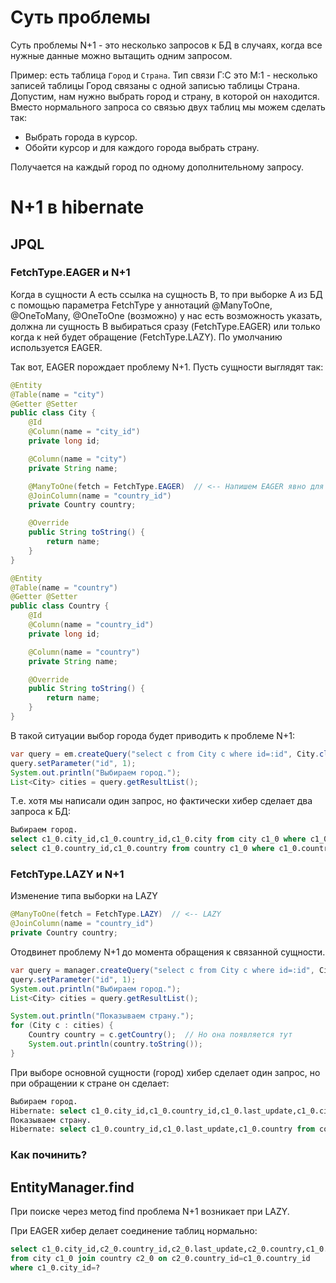 # Суть проблемы

Суть проблемы N+1 - это несколько запросов к БД в случаях, когда все нужные данные можно вытащить одним запросом.

Пример: есть таблица `Город` и `Страна`. Тип связи Г:С это М:1 - несколько записей таблицы Город связаны с одной записью таблицы Страна. Допустим, нам нужно выбрать город и страну, в которой он находится. Вместо нормального запроса со связью двух таблиц мы можем сделать так:

* Выбрать города в курсор.
* Обойти курсор и для каждого города выбрать страну.

Получается на каждый город по одному дополнительному запросу.

# N+1 в hibernate

## JPQL

### FetchType.EAGER и N+1

Когда в сущности А есть ссылка на сущность В, то при выборке А из БД с помощью параметра FetchType у аннотаций @ManyToOne, @OneToMany, @OneToOne (возможно) у нас есть возможность указать, должна ли сущность В выбираться сразу (FetchType.EAGER) или только когда к ней будет обращение (FetchType.LAZY). По умолчанию используется EAGER.

Так вот, EAGER порождает проблему N+1. Пусть сущности выглядят так:

```java
@Entity
@Table(name = "city")
@Getter @Setter
public class City {
    @Id
    @Column(name = "city_id")
    private long id;

    @Column(name = "city")
    private String name;

    @ManyToOne(fetch = FetchType.EAGER)  // <-- Напишем EAGER явно для наглядности
    @JoinColumn(name = "country_id")
    private Country country;

    @Override
    public String toString() {
        return name;
    }
}
```

```java
@Entity
@Table(name = "country")
@Getter @Setter
public class Country {
    @Id
    @Column(name = "country_id")
    private long id;

    @Column(name = "country")
    private String name;

    @Override
    public String toString() {
        return name;
    }
}
```

В такой ситуации выбор города будет приводить к проблеме N+1:

```java
var query = em.createQuery("select c from City c where id=:id", City.class);  // JPQL-запрос, N+1 проблема
query.setParameter("id", 1);
System.out.println("Выбираем город.");
List<City> cities = query.getResultList();
```

Т.е. хотя мы написали один запрос, но фактически хибер сделает два запроса к БД:

```sql
Выбираем город.
select c1_0.city_id,c1_0.country_id,c1_0.city from city c1_0 where c1_0.city_id=?  -- city
select c1_0.country_id,c1_0.country from country c1_0 where c1_0.country_id=?      -- country
```

### FetchType.LAZY и N+1

Изменение типа выборки на LAZY

```java
@ManyToOne(fetch = FetchType.LAZY)  // <-- LAZY
@JoinColumn(name = "country_id")
private Country country;
```

Отодвинет проблему N+1 до момента обращения к связанной сущности.

```java
var query = manager.createQuery("select c from City c where id=:id", City.class);  // N+1 тут нет
query.setParameter("id", 1);
System.out.println("Выбираем город.");
List<City> cities = query.getResultList();

System.out.println("Показываем страну.");
for (City c : cities) {
    Country country = c.getCountry();  // Но она появляется тут
    System.out.println(country.toString());
}
```

При выборе основной сущности (город) хибер сделает один запрос, но при обращении к стране он сделает:

```sql
Выбираем город.
Hibernate: select c1_0.city_id,c1_0.country_id,c1_0.last_update,c1_0.city from city c1_0 where c1_0.city_id=?
Показываем страну.
Hibernate: select c1_0.country_id,c1_0.last_update,c1_0.country from country c1_0 where c1_0.country_id=?
```

### Как починить?







## EntityManager.find

При поиске через метод find проблема N+1 возникает при LAZY.

При EAGER хибер делает соединение таблиц нормально:

```sql
select c1_0.city_id,c2_0.country_id,c2_0.last_update,c2_0.country,c1_0.last_update,c1_0.city 
from city c1_0 join country c2_0 on c2_0.country_id=c1_0.country_id 
where c1_0.city_id=?
```

